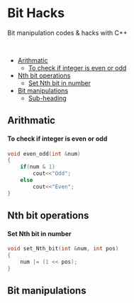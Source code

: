 # Bit Hacks

Bit manipulation codes & hacks with C++

</br>

- [Arithmatic](#Arithmatic)
  * [To check if integer is even or odd](#To-check-if-integer-is-even-or-odd)
- [Nth bit operations](#Nth-bit-operations)
  * [Set Nth bit in number](#Set-Nth-bit-in-number)
- [Bit manipulations](#Bit-manipulations)
  * [Sub-heading](#sub-heading-2)


<!-- toc -->

## Arithmatic
#### To check if integer is even or odd
```C++
void even_odd(int &num)
{
    if(num & 1)
	    cout<<"Odd";
    else
        cout<<"Even";
}
```



## Nth bit operations
#### Set Nth bit in number
```C++
void set_Nth_bit(int &num, int pos)
{
    num |= (1 << pos);
}
```


## Bit manipulations
